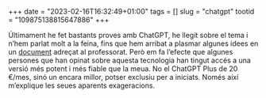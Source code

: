 +++
date = "2023-02-16T16:32:49+01:00"
tags = []
slug = "chatgpt"
tootid = "109875138815647886"
+++

Últimament he fet bastants proves amb ChatGPT, he llegit sobre el tema i n’hem parlat molt a la feina, fins que hem arribat a plasmar algunes idees en un [document](https://cent.uji.es/pub/chatgpt) adreçat al professorat. Però em fa l’efecte que algunes persones que han opinat sobre aquesta tecnologia han tingut accés a una versió més potent i més fiable que la meua. No el ChatGPT Plus de 20 €/mes, sinó un encara millor, potser exclusiu per a iniciats. Només així m’explique les seues aparents exageracions.
